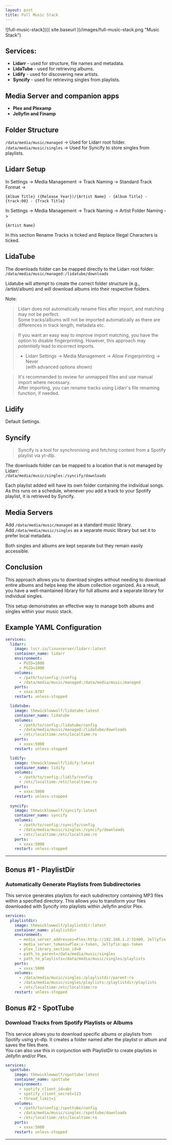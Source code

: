 ```yaml
---
layout: post
title: Full Music Stack
---
```


![full-music-stack]({{ site.baseurl }}/images/full-music-stack.png "Music Stack")


## Services:

- **Lidarr** - used for structure, file names and metadata.
- **LidaTube** - used for retrieving albums.
- **Lidify** - used for discovering new artists.
- **Syncify** - used for retrieving singles from playlists.
	


## Media Server and companion apps
- **Plex and Plexamp**
- **Jellyfin and Finamp**



## Folder Structure

`/data/media/music/managed` -> Used for Lidarr root folder.  
`/data/media/music/singles` -> Used for Syncify to store singles from playlists.


## Lidarr Setup

In Settings -> Media Management -> Track Naming -> Standard Track Format ->

`{Album Title} ({Release Year})/{Artist Name} - {Album Title} - {track:00} - {Track Title}`

In Settings -> Media Management -> Track Naming -> Artist Folder Naming ->

`{Artist Name}`

In this section Rename Tracks is ticked and Replace Illegal Characters is ticked.


## LidaTube

The downloads folder can be mapped directly to the Lidarr root folder:  
`/data/media/music/managed:/lidatube/downloads`

Lidatube will attempt to create the correct folder structure (e.g., /artist/album) and will download albums into their respective folders.

Note:
> Lidarr does not automatically rename files after import, and matching may not be perfect.  
> Some tracks/albums will not be imported automatically as there are differences in track length, metadata etc.

> If you want an easy way to improve import matching, you have the option to disable fingerprinting. However, this approach may _potentially_ lead to incorrect imports.  
> - Lidarr Settings -> Media Management -> Allow Fingerprinting -> Never  
    (with advanced options shown)  

> It's recommended to review for unmapped files and use manual import where necessary.  
> After importing, you can rename tracks using Lidarr's file renaming function, if needed.  


## Lidify


Default Settings.


## Syncify

> Syncify is a tool for synchronising and fetching content from a Spotify playlist via yt-dlp.

The downloads folder can be mapped to a location that is not managed by Lidarr:  
`/data/media/music/singles:/syncify/downloads`

Each playlist added will have its own folder containing the individual songs. As this runs on a schedule, whenever you add a track to your Spotify playlist, it is retrieved by Syncify.



## Media Servers

Add `/data/media/music/managed` as a standard music library.  
Add `/data/media/music/singles` as a separate music library but set it to prefer local metadata.  

Both singles and albums are kept separate but they remain easily accessible.


## Conclusion
This approach allows you to download singles without needing to download entire albums and helps keep the album collection organized. As a result, you have a well-maintained library for full albums and a separate library for individual singles. 

This setup demonstrates an effective way to manage both albums and singles within your music stack.


## Example YAML Configuration

```yaml
services:
  lidarr:
    image: lscr.io/linuxserver/lidarr:latest
    container_name: lidarr
    environment:
      - PUID=1000
      - PGID=1000
    volumes:
      - /path/to/config:/config
      - /data/media/music/managed:/data/media/music/managed
    ports:
      - xxxx:8787
    restart: unless-stopped

  lidatube:
    image: thewicklowwolf/lidatube:latest
    container_name: lidatube
    volumes:
      - /path/to/config:/lidatube/config
      - /data/media/music/managed:/lidatube/downloads
      - /etc/localtime:/etc/localtime:ro
    ports:
      - xxxx:5000
    restart: unless-stopped

  lidify:
    image: thewicklowwolf/lidify:latest
    container_name: lidify
    volumes:
      - /path/to/config:/lidify/config
      - /etc/localtime:/etc/localtime:ro
    ports:
      - xxxx:5000
    restart: unless-stopped
  
  syncify:
    image: thewicklowwolf/syncify:latest
    container_name: syncify
    volumes:
      - /path/to/config:/syncify/config
      - /data/media/music/singles:/syncify/downloads
      - /etc/localtime:/etc/localtime:ro
    ports:
      - xxxx:5000
    restart: unless-stopped

```


---



## Bonus #1 - PlaylistDir  
### Automatically Generate Playlists from Subdirectories  

This service generates playlists for each subdirectory containing MP3 files within a specified directory. This allows you to transform your files downloaded with Syncify into playlists within Jellyfin and/or Plex.


```yaml
services:
  playlistdir:
    image: thewicklowwolf/playlistdir:latest
    container_name: playlistdir
    environment:
      - media_server_addresses=Plex:http://192.168.1.2:32400, Jellyfin:http://192.168.1.2:8096
      - media_server_tokens=Plex:x-token, Jellyfin:api-token
      - plex_library_section_id=0
      - path_to_parent=/data/media/music/singles
      - path_to_playlists=/data/media/music/singles/playlists
    ports:
      - xxxx:5000
    volumes:
      - /data/media/music/singles:/playlistdir/parent:ro
      - /data/media/music/singles/playlists:/playlistdir/playlists
      - /etc/localtime:/etc/localtime:ro
    restart: unless-stopped
```

## Bonus #2 - SpotTube  
### Download Tracks from Spotify Playlists or Albums  

This service allows you to download specific albums or playlists from Spotify using yt-dlp. It creates a folder named after the playlist or album and saves the files there.  
You can also use this in conjunction with PlaylistDir to create playlists in Jellyfin and/or Plex.  

```yaml
services:
  spottube:
    image: thewicklowwolf/spottube:latest
    container_name: spottube
    environment:
      - spotify_client_id=abc
      - spotify_client_secret=123
      - thread_limit=1
    volumes:
      - /path/to/config:/spottube/config
      - /data/media/music/singles:/spottube/downloads
      - /etc/localtime:/etc/localtime:ro
    ports:
      - xxxx:5000
    restart: unless-stopped
```


---
